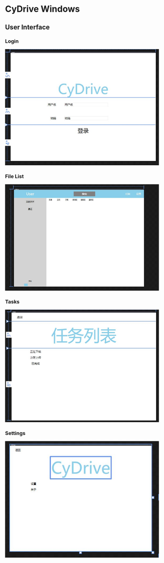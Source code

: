 ﻿# CyDrive Windows
## User Interface
### Login

![](assets/ReadMe/Login.jpg)

### File List

![](assets/ReadMe/MainWindow.jpg)
### Tasks

![](assets/ReadMe/Tasks.jpg)

### Settings

![](assets/ReadMe/Settings.jpg)
